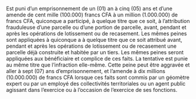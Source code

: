 Est puni d’un emprisonnement de un (01) an à cinq (05) ans et d’une amende de cent mille (100.000) francs CFA à un million (1.000.000) de francs CFA, quiconque a participé, à quelque titre que ce soit, à l’attribution frauduleuse d’une parcelle ou d’une portion de parcelle, avant, pendant et après les opérations de lotissement ou de recasement.
Les mêmes peines sont appliquées à quiconque a à quelque titre que ce soit attribué avant, pendant et après les opérations de lotissement ou de recasement une parcelle déjà construite et habitée par un tiers.
Les mêmes peines seront appliquées aux bénéficiaire et complice de ces faits.
La tentative est punie au même titre que l’infraction elle-même.
Cette peine peut être aggravée et aller à sept (07) ans d’emprisonnement, et l’amende à dix millions (10.000.000) de francs CFA lorsque ces faits sont commis par un géomètre expert ou par un employé des collectivités territoriales ou un agent public agissant dans l’exercice ou à l’occasion de l’exercice de ses fonctions.